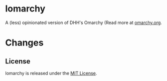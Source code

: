 # lomarchy

A (less) opinionated version of DHH's Omarchy (Read more at [omarchy.org](https://omarchy.org).

# Changes

## License

lomarchy is released under the [MIT License](https://opensource.org/licenses/MIT).

